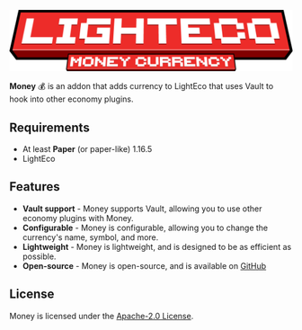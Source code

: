 ![lighteco thumbnail](../.github/assets/lighteco_currency_money.png)

**Money** 💰 is an addon that adds currency to LightEco that uses Vault to hook into other economy plugins.

## Requirements

- At least **Paper** (or paper-like) 1.16.5
- LightEco

## Features

- **Vault support** - Money supports Vault, allowing you to use other economy plugins with Money.
- **Configurable** - Money is configurable, allowing you to change the currency's name, symbol, and more.
- **Lightweight** - Money is lightweight, and is designed to be as efficient as possible.
- **Open-source** - Money is open-source, and is available on [GitHub](https://github.com/xHyroM/tree/main/currency-money)

## License

Money is licensed under the [Apache-2.0 License](./LICENSE).